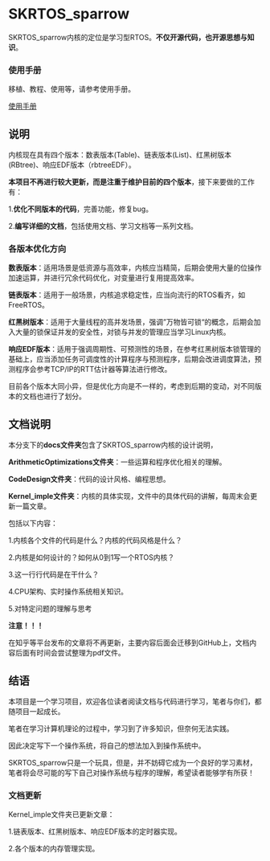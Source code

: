 # SKRTOS_sparrow

SKRTOS_sparrow内核的定位是学习型RTOS。**不仅开源代码，也开源思想与知识**。

### 使用手册

移植、教程、使用等，请参考使用手册。

[使用手册](USER_MANUAL.md)

## 说明

内核现在具有四个版本：数表版本(Table)、链表版本(List)、红黑树版本(RBtree)、响应EDF版本（rbtreeEDF）。

**本项目不再进行较大更新，而是注重于维护目前的四个版本**，接下来要做的工作有：

1.**优化不同版本的代码**，完善功能，修复bug。

2.**编写详细的文档**，包括使用文档、学习文档等一系列文档。

### 各版本优化方向

**数表版本**：适用场景是低资源与高效率，内核应当精简，后期会使用大量的位操作加速运算，并进行冗余代码优化，对变量进行复用提高效率。

**链表版本**：适用于一般场景，内核追求稳定性，应当向流行的RTOS看齐，如FreeRTOS。

**红黑树版本**：适用于大量线程的高并发场景，强调”万物皆可锁“的概念，后期会加入大量的锁保证并发的安全性，对锁与并发的管理应当学习Linux内核。

**响应EDF版本**：适用于强调周期性、可预测性的场景，在参考红黑树版本锁管理的基础上，应当添加任务可调度性的计算程序与预测程序，后期会改进调度算法，预测程序会参考TCP/IP的RTT估计器等算法进行修改。

目前各个版本大同小异，但是优化方向是不一样的，考虑到后期的变动，对不同版本的文档也进行了划分。



## 文档说明

本分支下的**docs文件夹**包含了SKRTOS_sparrow内核的设计说明，

**ArithmeticOptimizations文件夹**：一些运算和程序优化相关的理解。

**CodeDesign文件夹**：代码的设计风格、编程思想。

**Kernel_imple文件夹**：内核的具体实现，文件中的具体代码的讲解，每周末会更新一篇文章。

包括以下内容：

1.内核各个文件的代码是什么？内核的代码风格是什么？

2.内核是如何设计的？如何从0到1写一个RTOS内核？

3.这一行行代码是在干什么？

4.CPU架构、实时操作系统相关知识。

5.对特定问题的理解与思考

**注意！！！**

在知乎等平台发布的文章将不再更新，主要内容后面会迁移到GitHub上，文档内容后面有时间会尝试整理为pdf文件。

## 结语

本项目是一个学习项目，欢迎各位读者阅读文档与代码进行学习，笔者与你们，都随项目一起成长。

笔者在学习计算机理论的过程中，学习到了许多知识，但奈何无法实践。

因此决定写下一个操作系统，将自己的想法加入到操作系统中。

SKRTOS_sparrow只是一个玩具，但是，并不妨碍它成为一个良好的学习素材，笔者将会尽可能的写下自己对操作系统与程序的理解，希望读者能够学有所获！



### 文档更新

Kernel_imple文件夹已更新文章：

1.链表版本、红黑树版本、响应EDF版本的定时器实现。

2.各个版本的内存管理实现。




